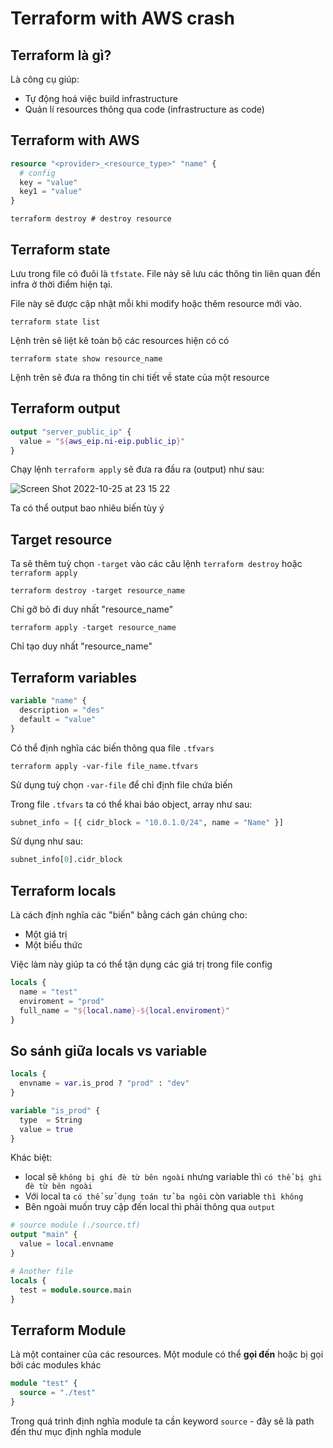 # Terraform with AWS crash

## Terraform là gì?

Là công cụ giúp:

- Tự động hoá việc build infrastructure
- Quản lí resources thông qua code (infrastructure as code)

## Terraform with AWS

```tf
resource "<provider>_<resource_type>" "name" {
  # config
  key = "value"
  key1 = "value"
}
```

```shell
terraform destroy # destroy resource
```

## Terraform state

Lưu trong file có đuôi là `tfstate`. File này sẽ lưu các thông tin liên quan đến infra ở thời điểm hiện tại.

File này sẽ được cập nhật mỗi khi modify hoặc thêm resource mới vào.

```shell
terraform state list
```

Lệnh trên sẽ liệt kê toàn bộ các resources hiện có
có

```shell
terraform state show resource_name
```

Lệnh trên sẽ đưa ra thông tin chi tiết về state của một resource

## Terraform output

```tf
output "server_public_ip" {
  value = "${aws_eip.ni-eip.public_ip}"
}
```

Chạy lệnh `terraform apply` sẽ đưa ra đầu ra (output) như sau:

![Screen Shot 2022-10-25 at 23 15 22](https://user-images.githubusercontent.com/15076665/197798507-53e838a8-f75b-4ad2-944d-02cd36f67472.png)

Ta có thể output bao nhiêu biến tùy ý

## Target resource

Ta sẽ thêm tuỳ chọn `-target` vào các câu lệnh `terraform destroy` hoặc `terraform apply`

```shell
terraform destroy -target resource_name
```

Chỉ gỡ bỏ đi duy nhất "resource_name"

```shell
terraform apply -target resource_name
```

Chỉ tạo duy nhất "resource_name"

## Terraform variables

```tf
variable "name" {
  description = "des"
  default = "value"
}
```

Có thể định nghĩa các biến thông qua file `.tfvars`

```shell
terraform apply -var-file file_name.tfvars
```

Sử dụng tuỳ chọn `-var-file` để chỉ định file chứa biến

Trong file `.tfvars` ta có thể khai báo object, array như sau:

```tf
subnet_info = [{ cidr_block = "10.0.1.0/24", name = "Name" }]
```

Sử dụng như sau:

```tf
subnet_info[0].cidr_block
```

## Terraform locals

Là cách định nghĩa các "biến" bằng cách gán chúng cho:

- Một giá trị
- Một biểu thức

Việc làm này giúp ta có thể tận dụng các giá trị trong file config

```tf
locals {
  name = "test"
  enviroment = "prod"
  full_name = "${local.name}-${local.enviroment}"
}
```

## So sánh giữa locals vs variable

```tf
locals {
  envname = var.is_prod ? "prod" : "dev"
}

variable "is_prod" {
  type  = String
  value = true
}
```

Khác biệt:

- local sẽ `không bị ghi đè từ bên ngoài` nhưng variable thì `có thể bị ghi đè từ bên ngoài`
- Với local ta `có thể sử dụng toán tử ba ngôi` còn variable `thì không`
- Bên ngoài muốn truy cập đến local thì phải thông qua `output`

```tf
# source module (./source.tf)
output "main" {
  value = local.envname
}

# Another file
locals {
  test = module.source.main
}
```

## Terraform Module

Là một container của các resources. Một module có thể **gọi đến** hoặc bị gọi bởi các modules khác

```tf
module "test" {
  source = "./test"
}
```

Trong quá trình định nghĩa module ta cần keyword `source` - đây sẽ là path đến thư mục định nghĩa module
